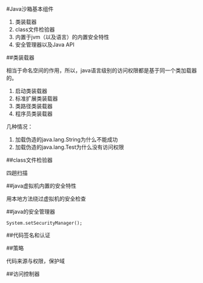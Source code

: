 #Java沙箱基本组件


1. 类装载器
2. class文件检验器
2. 内置于jvm（以及语言）的内置安全特性
4. 安全管理器以及Java API

##类装载器

相当于命名空间的作用，所以，java语言级别的访问权限都是基于同一个类加载器的。

1. 启动类装载器
2. 标准扩展类装载器
3. 类路径类装载器
4. 程序员类装载器

几种情况：

1. 加载伪造的java.lang.String为什么不能成功
2. 加载伪造的java.lang.Test为什么没有访问权限

##class文件检验器

四趟扫描

##java虚拟机内置的安全特性

用本地方法绕过虚拟机的安全检查

##java的安全管理器

    System.setSecurityManager();
    
    
##代码签名和认证

##策略

代码来源与权限，保护域

##访问控制器

